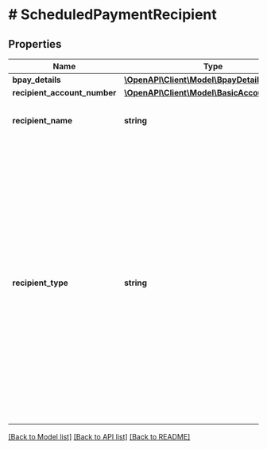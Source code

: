 # # ScheduledPaymentRecipient

## Properties

Name | Type | Description | Notes
------------ | ------------- | ------------- | -------------
**bpay_details** | [**\OpenAPI\Client\Model\BpayDetails**](BpayDetails.md) |  | [optional]
**recipient_account_number** | [**\OpenAPI\Client\Model\BasicAccountNumber**](BasicAccountNumber.md) |  | [optional]
**recipient_name** | **string** | Name of Account receiving the transfer | [optional]
**recipient_type** | **string** | Recipient type. Possible values:  * **ACCOUNT**: The recipient of the Scheduled Payment is an another cash Account, payment sent as cash transfer   * **BPAY**: The recipient of the Scheduled Payment is a BPAY Biller, payment sent as BPAY payment | [optional]

[[Back to Model list]](../../README.md#models) [[Back to API list]](../../README.md#endpoints) [[Back to README]](../../README.md)
